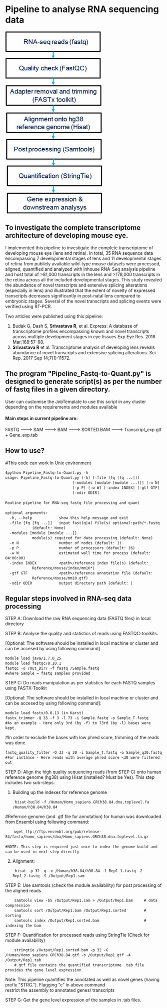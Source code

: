 # Pipeline to analyse RNA sequencing data
![](./RNAseq_Pipeline.jpg)


## To investigate the complete transcriptome architecture of developing mouse eye.
I implemented this pipeline to investigate the complete transcriptome of developing mouse eye (lens and retina). 
In total, 35 RNA sequence data encompassing 7 developmental stages of lens and 11 developmental stages of retina
from publicly available wild-type mouse datasets were processed, aligned, quantified and analyzed with inhouse
RNA-Seq analysis pipeline and host total of >81,000 transcripts in the lens and >178,000
transcripts in the retina across all the included developmental stages. This study revealed the abundance of
novel transcripts and extensive splicing alterations (especially in lens) and illustrated that the extent of
novelty of expressed transcripts decreases significantly in post-natal lens compared to embryonic
stages. Several of the novel transcripts and splicing events were verified using RT-PCR.

Two articles were published using this pipeline:
1. Budak G, Dash S, **Srivastava R**, et al. Express: A database of transcriptome profiles encompassing known and novel
transcripts across multiple development stages in eye tissues Exp Eye Res. 2018 Mar;168:57-68.
2. **Srivastava R** et al. Transcriptome analysis of developing lens reveals abundance of novel transcripts and
extensive splicing alterations. Sci Rep. 2017 Sep 14;7(1):11572.

## The program "Pipeline_Fastq-to-Quant.py" is designed to generate script(s) as per the number of fastq files in a given directory.

User can customise the JobTemplate to use this script in any cluster depending on the requirements and modules available

#### Main steps in current pipeline are:

FASTQ ---> SAM ---> BAM ---> SORTED.BAM ---> Transcript_exp.gtf + Gene_exp.tab

## How to use?
#This code can work in Unix environment

	$python Pipeline_Fastq-to-Quant.py -h
	usage: Pipeline_Fastq-to-Quant.py [-h] [-file [fq [fq ...]]]
                                  [-modules [module [module ...]]] [-n N]
                                  [-p P] [-w W] [-index INDEX] [-gtf GTF]
                                  [-odir ODIR]

	Routine pipeline for RNA-seq fastq file processing and quant
	
	optional arguments:
	  -h, --help            show this help message and exit
	  -file [fq [fq ...]]   input fast(q|a) file(s) optional:path/*.fastq
				(default: None)
	  -modules [module [module ...]]
				module(s) required for data processing (default: None)
	  -n N                  number of nodes (default: 1)
	  -p P                  number of processors (default: 16)
	  -w W                  estimated wall time for process (default: 04:00:00)
	  -index INDEX          <path>/reference index file(s) (default:
				Reference/mouse/index/mm10*)
	  -gtf GTF              <path>/reference annotation file (default:
				Reference/mouse/mm10.gtf)
	  -odir ODIR            output directory path (default: )


## Regular steps involved in RNA-seq data processing

STEP A: Download the raw RNA sequencing data (FASTQ files) in local directory

STEP B: Analyse the quality and statistics of reads using FASTQC-toolkits. 

[Optional: The software should be installed in local machine or cluster and can be accesed by using following command]

	module load java/1.7.0_25
	module load fastqc/0.10.1
	fastqc -o /Out_Dir/ -f fastq /Sample.fastq
	#where Sample = fastq samples provided

STEP C: Do reads manipulation as per statistics for each FASTQ samples using FASTX-Toolkit 

[Optional: The software should be installed in local machine or cluster and can be accesed by using following command]:
		
	module load fastx/0.0.13 (in Karst)
	fastx_trimmer -Q 33 -f 3 -l 73 -i Sample.fastq -o Sample_T.fastq		
	#As an example - Here only 3rd (by -f) to 73rd (by -l) bases were kept.  

#In order to exclude the bases with low phred score, trimming of the reads was done. 
	
	fastq_quality_filter -Q 33 -q 30 -i Sample_T.fastq -o Sample_q30.fastq		
	#For instance - Here reads with average phred score <30 were filtered out

STEP D: Align the high quality sequencing reads (from STEP C) onto human reference genome (hg38)
using Hisat (installed? Must be Yes).
This step includes two sub-steps:
1. Building up the indexes for reference genome

		hisat-build -f /Human/Homo_sapiens.GRCh38.84.dna.toplevel.fa /Human/h38.84/h38.84
    
#Refernce genome (and .gtf file for annotation) for human was downloaded from Ensembl using following command:
		
		wget ftp://ftp.ensembl.org/pub/release-84/fasta/homo_sapiens/dna/Homo_sapiens.GRCh38.dna.toplevel.fa.gz
   	
	#NOTE: This step is required just once to index the genome build and can be used in next step directly	
	
2. Alignment:
	
		hisat -p 32 -q -x /Human/h38.84/h38.84 -1 Rep1_1.fastq -2 Rep1_2.fastq -S /Output/Rep1.sam

STEP E: Use samtools (check the module availability) for post processing of the aligned reads

		samtools view -bS /Output/Rep1.sam > /Output/Rep1.bam     # data compression
		samtools sort /Output/Rep1.bam /Output/Rep1.sorted        # sorting
		samtools index /Output/Rep1.sorted.bam                    # indexing the bam

STEP F: Quantification for processed reads using StringTie (Check for module availability)

		stringtie /Output/Rep1.sorted.bam -p 32 -G /Human/Homo_sapiens.GRCh38.84.gtf -o /Output/Rep1.gtf -A /Output/Rep1.tab
  		#.gtf file contains the quantified transcriptome .tab file provides the gene level expression
	
Note: This pipeline quantifies the annotated as well as novel genes (having prefix "STRG."). Flagging "e" in above command   
restrict the assembly to annotated genes/ transcripts

STEP G: Get the gene level expression of the samples in .tab files.
